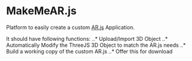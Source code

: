 # MakeMeAR.js

Platform to easily create a custom [AR.js](https://github.com/jeromeetienne/AR.js) Application.

It should have following functions:
..* Upload/Import 3D Object
..* Automatically Modify the ThreeJS 3D Object to match the AR.js needs
..* Build a working copy of the custom AR.js
..* Offer this for download
